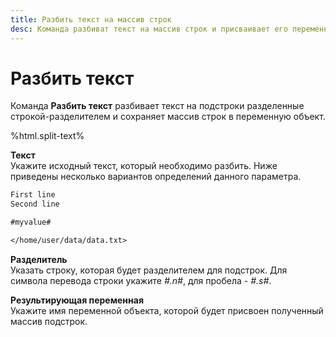 ```yaml
---
title: Разбить текст на массив строк
desc: Команда разбиват текст на массив строк и присваивает его переменной объекту.
---
```

# Разбить текст

Команда **Разбить текст** разбивает текст на подстроки разделенные строкой-разделителем и сохраняет массив строк в переменную объект.

%html.split-text%

**Текст**  
Укажите исходный текст, который необходимо разбить. Ниже приведены несколько вариантов определений данного параметра.

``` txt
First line
Second line
```

``` txt
#myvalue#
```

``` txt
</home/user/data/data.txt>
```

**Разделитель**  
Указать строку, которая будет разделителем для подстрок. Для символа перевода строки укажите *#.n#*, для пробела - *#.s#*.

**Результирующая переменная**  
Укажите имя переменной объекта, которой будет присвоен полученный массив подстрок.
